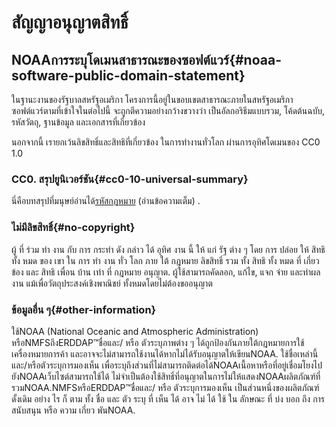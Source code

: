 # สัญญาอนุญาตสิทธิ์

## NOAAการระบุโดเมนสาธารณะของซอฟต์แวร์{#noaa-software-public-domain-statement} 

ในฐานะงานของรัฐบาลสหรัฐอเมริกา โครงการนี้อยู่ในขอบเขตสาธารณะภายในสหรัฐอเมริกา ซอฟต์แวร์ตามที่เข้าใจในต่อไปนี้ จะถูกตีความอย่างกว้างขวางว่า เป็นอัลกอริธึมแบบรวม, โค้ดต้นฉบับ, รหัสวัตถุ, ฐานข้อมูล และเอกสารที่เกี่ยวข้อง

นอกจากนี้ เรายกเว้นลิขสิทธิ์และสิทธิที่เกี่ยวข้อง ในการทํางานทั่วโลก ผ่านการอุทิศโดเมนของ CC0 1.0

### CC0. สรุปยูนิเวอร์ชัน{#cc0-10-universal-summary} 

นี่คือบทสรุปที่มนุษย์อ่านได้[รหัสกฎหมาย](https://github.com/ERDDAP/erddap/blob/main/LICENSE)  (อ่านข้อความเต็ม) .

### ไม่มีลิขสิทธิ์{#no-copyright} 

ผู้ ที่ ร่วม ทํา งาน กับ การ กระทํา ดัง กล่าว ได้ อุทิศ งาน นี้ ให้ แก่ รัฐ ต่าง ๆ โดย การ ปล่อย ให้ สิทธิ ทั้ง หมด ของ เขา ใน การ ทํา งาน ทั่ว โลก ภาย ใต้ กฎหมาย ลิขสิทธิ์ รวม ทั้ง สิทธิ ทั้ง หมด ที่ เกี่ยว ข้อง และ สิทธิ เพื่อน บ้าน เท่า ที่ กฎหมาย อนุญาต. ผู้ใช้สามารถคัดลอก, แก้ไข, แจก จ่าย และทําผลงาน แม้เพื่อวัตถุประสงค์เชิงพาณิชย์ ทั้งหมดโดยไม่ต้องขออนุญาต

### ข้อมูลอื่น ๆ{#other-information} 

ใช้NOAA  (National Oceanic and Atmospheric Administration) หรือNMFSถึงERDDAP™ชื่อและ/ หรือ ตัวระบุภาพต่าง ๆ ได้ถูกป้องกันภายใต้กฎหมายการใช้เครื่องหมายการค้า และอาจจะไม่สามารถใช้งานได้หากไม่ได้รับอนุญาตให้เขียนNOAA. ใช้ชื่อเหล่านี้และ/หรือตัวระบุการมองเห็น เพื่อระบุถึงส่วนที่ไม่สามารถติดต่อได้NOAAเนื้อหาหรือที่อยู่เชื่อมโยงไปยังNOAAเว็บไซต์สามารถใช้ได้ ไม่จําเป็นต้องใช้สิทธิ์ที่อนุญาตในการไม่ให้แสดงNOAAผลิตภัณฑ์ที่รวมNOAA.NMFSหรือERDDAP™ชื่อและ/ หรือ ตัวระบุการมองเห็น เป็นส่วนหนึ่งของผลิตภัณฑ์ดั้งเดิม อย่าง ไร ก็ ตาม ทั้ง ชื่อ และ ตัว ระบุ ที่ เห็น ได้ อาจ ไม่ ได้ ใช้ ใน ลักษณะ ที่ บ่ง บอก ถึง การ สนับสนุน หรือ ความ เกี่ยว พันNOAA.
